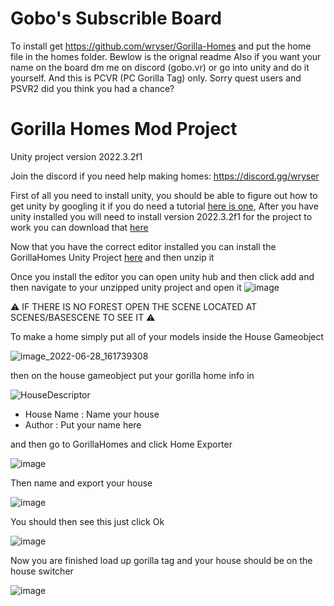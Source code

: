 # Gobo's Subscrible Board
To install get https://github.com/wryser/Gorilla-Homes and put the home file in the homes folder.
Bewlow is the orignal readme
Also if you want your name on the board dm me on discord (gobo.vr) or go into unity and do it yourself.
And this is PCVR (PC Gorilla Tag) only. Sorry quest users and PSVR2 did you think you had a chance?

# Gorilla Homes Mod Project
Unity project version 2022.3.2f1

Join the discord if you need help making homes: https://discord.gg/wryser

First of all you need to install unity, you should be able to figure out how to get unity by googling it if you do need a tutorial [here is one](https://www.youtube.com/watch?v=Kh_FD0Ypdhg&ab_channel=Digestible), After you have unity installed you will need to install version 2022.3.2f1 for the project to work you can download that [here](https://unity.com/releases/editor/whats-new/2022.3.20)

Now that you have the correct editor installed you can install the GorillaHomes Unity Project [here](https://github.com/wryser/GorillaHomesModProject/archive/refs/heads/main.zip) and then unzip it

Once you install the editor you can open unity hub and then click add and then navigate to your unzipped unity project and open it
![image](https://github.com/user-attachments/assets/e91ad6ce-5f7a-4143-b622-c9aa0b82f992)

⚠ IF THERE IS NO FOREST OPEN THE SCENE LOCATED AT SCENES/BASESCENE TO SEE IT ⚠

To make a home simply put all of your models inside the House Gameobject 

![image_2022-06-28_161739308](https://user-images.githubusercontent.com/104174626/176106875-0701eaeb-bb8b-4e89-8856-db1704a0ba8e.png)

then on the house gameobject put your gorilla home info in

![HouseDescriptor](https://github.com/user-attachments/assets/56e88965-4744-4ddf-a682-c43ddc0c0bc3)

- House Name : Name your house
- Author : Put your name here

and then go to GorillaHomes and click Home Exporter

![image](https://github.com/user-attachments/assets/a449d897-0cc1-41ed-948e-a2cadecb7b03)

Then name and export your house

![image](https://user-images.githubusercontent.com/104174626/176107060-079146d4-5fde-4ba6-b788-c31504663fc7.png)

You should then see this just click Ok

![image](https://github.com/user-attachments/assets/ccb81ae7-e114-4c2b-87e4-1c0b8a80a19c)

Now you are finished load up gorilla tag and your house should be on the house switcher

![image](https://github.com/user-attachments/assets/01ba750a-6b1e-42a5-8424-962c7197dad2)
